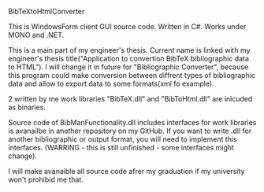 BibTeXtoHtmlConverter

This is WindowsForm client GUI source code. Written in C#. Works under MONO and .NET.

This is a main part of my engineer's thesis. Current name is linked with my engineer's thesis title("Application to convertion BibTeX bibliographic data to HTML"). I will change it in future for "Bibliographic Converter", because this program could make conversion between diffrent types of bibliographic data and allow to export data to some formats(xml fo example).

2 written by me work libraries "BibTeX.dll" and "BibToHtml.dll" are inlcuded as binaries.

Source code of BibManFunctionality.dll includes interfaces for work libraries is avanailbe in another repository on my GitHub. If you want to write .dll for another bibliographic or output format, you will need to implement this interfaces. (WARRING - this is still unfinished - some interfaces might change).

I will make avanaible all source code afrer my graduation if my university won't prohibid me that.
